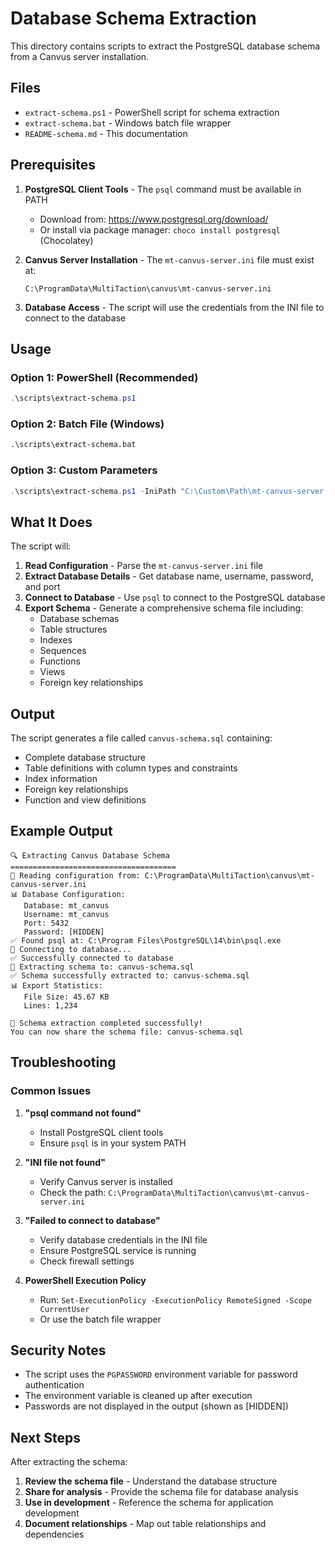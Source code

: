 # Database Schema Extraction

This directory contains scripts to extract the PostgreSQL database schema from a Canvus server installation.

## Files

- `extract-schema.ps1` - PowerShell script for schema extraction
- `extract-schema.bat` - Windows batch file wrapper
- `README-schema.md` - This documentation

## Prerequisites

1. **PostgreSQL Client Tools** - The `psql` command must be available in PATH
   - Download from: https://www.postgresql.org/download/
   - Or install via package manager: `choco install postgresql` (Chocolatey)

2. **Canvus Server Installation** - The `mt-canvus-server.ini` file must exist at:
   ```
   C:\ProgramData\MultiTaction\canvus\mt-canvus-server.ini
   ```

3. **Database Access** - The script will use the credentials from the INI file to connect to the database

## Usage

### Option 1: PowerShell (Recommended)
```powershell
.\scripts\extract-schema.ps1
```

### Option 2: Batch File (Windows)
```cmd
.\scripts\extract-schema.bat
```

### Option 3: Custom Parameters
```powershell
.\scripts\extract-schema.ps1 -IniPath "C:\Custom\Path\mt-canvus-server.ini" -OutputPath "custom-schema.sql"
```

## What It Does

The script will:

1. **Read Configuration** - Parse the `mt-canvus-server.ini` file
2. **Extract Database Details** - Get database name, username, password, and port
3. **Connect to Database** - Use `psql` to connect to the PostgreSQL database
4. **Export Schema** - Generate a comprehensive schema file including:
   - Database schemas
   - Table structures
   - Indexes
   - Sequences
   - Functions
   - Views
   - Foreign key relationships

## Output

The script generates a file called `canvus-schema.sql` containing:
- Complete database structure
- Table definitions with column types and constraints
- Index information
- Foreign key relationships
- Function and view definitions

## Example Output

```
🔍 Extracting Canvus Database Schema
=====================================
📄 Reading configuration from: C:\ProgramData\MultiTaction\canvus\mt-canvus-server.ini
📊 Database Configuration:
   Database: mt_canvus
   Username: mt_canvus
   Port: 5432
   Password: [HIDDEN]
✅ Found psql at: C:\Program Files\PostgreSQL\14\bin\psql.exe
🔗 Connecting to database...
✅ Successfully connected to database
📝 Extracting schema to: canvus-schema.sql
✅ Schema successfully extracted to: canvus-schema.sql
📊 Export Statistics:
   File Size: 45.67 KB
   Lines: 1,234

🎉 Schema extraction completed successfully!
You can now share the schema file: canvus-schema.sql
```

## Troubleshooting

### Common Issues

1. **"psql command not found"**
   - Install PostgreSQL client tools
   - Ensure `psql` is in your system PATH

2. **"INI file not found"**
   - Verify Canvus server is installed
   - Check the path: `C:\ProgramData\MultiTaction\canvus\mt-canvus-server.ini`

3. **"Failed to connect to database"**
   - Verify database credentials in the INI file
   - Ensure PostgreSQL service is running
   - Check firewall settings

4. **PowerShell Execution Policy**
   - Run: `Set-ExecutionPolicy -ExecutionPolicy RemoteSigned -Scope CurrentUser`
   - Or use the batch file wrapper

## Security Notes

- The script uses the `PGPASSWORD` environment variable for password authentication
- The environment variable is cleaned up after execution
- Passwords are not displayed in the output (shown as [HIDDEN])

## Next Steps

After extracting the schema:

1. **Review the schema file** - Understand the database structure
2. **Share for analysis** - Provide the schema file for database analysis
3. **Use in development** - Reference the schema for application development
4. **Document relationships** - Map out table relationships and dependencies
